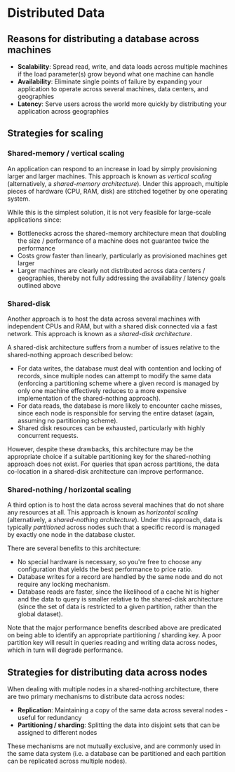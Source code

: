 # Distributed Data

## Reasons for distributing a database across machines

- **Scalability**: Spread read, write, and data loads across multiple machines if the load 
  parameter(s) grow beyond what one machine can handle
- **Availability**: Eliminate single points of failure by expanding your application to 
  operate across several machines, data centers, and geographies
- **Latency**: Serve users across the world more quickly by distributing your application across 
  geographies

## Strategies for scaling

### Shared-memory / vertical scaling

An application can respond to an increase in load by simply provisioning larger and larger 
machines. This approach is known as *vertical scaling* (alternatively, a *shared-memory 
architecture*). Under this approach, multiple pieces of hardware (CPU, RAM, disk) are stitched 
together by one operating system.

While this is the simplest solution, it is not very feasible for large-scale 
applications since:

- Bottlenecks across the shared-memory architecture mean that doubling the size / performance of 
  a machine does not guarantee twice the performance
- Costs grow faster than linearly, particularly as provisioned machines get larger
- Larger machines are clearly not distributed across data centers / geographies, thereby not 
  fully addressing the availability / latency goals outlined above

### Shared-disk

Another approach is to host the data across several machines with independent CPUs and 
RAM, but with a shared disk connected via a fast network. This approach is known as a 
*shared-disk architecture*.

A shared-disk architecture suffers from a number of issues relative to the shared-nothing 
approach described below:

- For data writes, the database must deal with contention and locking of records, since multiple 
  nodes can attempt to modify the same data (enforcing a partitioning scheme where a given 
  record is managed by only one machine effectively reduces to a more expensive implementation 
  of the shared-nothing approach).
- For data reads, the database is more likely to encounter cache misses, since each node is 
  responsible for serving the entire dataset (again, assuming no partitioning scheme).
- Shared disk resources can be exhausted, particularly with highly concurrent requests.

However, despite these drawbacks, this architecture may be the appropriate choice if a suitable 
partitioning key for the shared-nothing approach does not exist. For queries that span across 
partitions, the data co-location in a shared-disk architecture can improve performance. 

### Shared-nothing / horizontal scaling

A third option is to host the data across several machines that do not share any resources at 
all. This approach is known as *horizontal scaling* (alternatively, a *shared-nothing 
architecture*). Under this approach, data is typically *partitioned* across nodes such that a 
specific record is managed by exactly one node in the database cluster.

There are several benefits to this architecture:

- No special hardware is necessary, so you're free to choose any configuration that yields the 
  best performance to price ratio.
- Database writes for a record are handled by the same node and do not require any locking 
  mechanism.
- Database reads are faster, since the likelihood of a cache hit is higher and the data 
  to query is smaller relative to the shared-disk architecture (since the set of data is 
  restricted to a given partition, rather than the global dataset).

Note that the major performance benefits described above are predicated on being able to 
identify an appropriate partitioning / sharding key. A poor partition key will result in queries 
reading and writing data across nodes, which in turn will degrade performance.

## Strategies for distributing data across nodes

When dealing with multiple nodes in a shared-nothing architecture, there are two primary 
mechanisms to distribute data across nodes:

- **Replication**: Maintaining a copy of the same data across several nodes - useful for redundancy
- **Partitioning / sharding**: Splitting the data into disjoint sets that can be assigned to 
  different nodes 

These mechanisms are not mutually exclusive, and are commonly used in the same data system (i.e. 
a database can be partitioned and each partition can be replicated across multiple nodes).